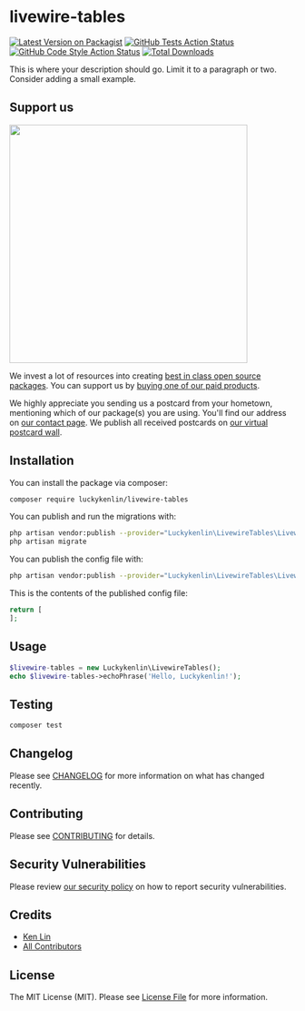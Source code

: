 # livewire-tables

[![Latest Version on Packagist](https://img.shields.io/packagist/v/luckykenlin/livewire-tables.svg?style=flat-square)](https://packagist.org/packages/luckykenlin/livewire-tables)
[![GitHub Tests Action Status](https://img.shields.io/github/workflow/status/luckykenlin/livewire-tables/run-tests?label=tests)](https://github.com/luckykenlin/livewire-tables/actions?query=workflow%3ATests+branch%3Amaster)
[![GitHub Code Style Action Status](https://img.shields.io/github/workflow/status/luckykenlin/livewire-tables/Check%20&%20fix%20styling?label=code%20style)](https://github.com/luckykenlin/livewire-tables/actions?query=workflow%3A"Check+%26+fix+styling"+branch%3Amaster)
[![Total Downloads](https://img.shields.io/packagist/dt/luckykenlin/livewire-tables.svg?style=flat-square)](https://packagist.org/packages/luckykenlin/livewire-tables)


This is where your description should go. Limit it to a paragraph or two. Consider adding a small example.

## Support us

[<img src="https://github-ads.s3.eu-central-1.amazonaws.com/package-livewire-tables-laravel.jpg?t=1" width="419px" />](https://spatie.be/github-ad-click/package-livewire-tables-laravel)

We invest a lot of resources into creating [best in class open source packages](https://spatie.be/open-source). You can support us by [buying one of our paid products](https://spatie.be/open-source/support-us).

We highly appreciate you sending us a postcard from your hometown, mentioning which of our package(s) you are using. You'll find our address on [our contact page](https://spatie.be/about-us). We publish all received postcards on [our virtual postcard wall](https://spatie.be/open-source/postcards).

## Installation

You can install the package via composer:

```bash
composer require luckykenlin/livewire-tables
```

You can publish and run the migrations with:

```bash
php artisan vendor:publish --provider="Luckykenlin\LivewireTables\LivewireTablesServiceProvider" --tag="livewire-tables-migrations"
php artisan migrate
```

You can publish the config file with:
```bash
php artisan vendor:publish --provider="Luckykenlin\LivewireTables\LivewireTablesServiceProvider" --tag="livewire-tables-config"
```

This is the contents of the published config file:

```php
return [
];
```

## Usage

```php
$livewire-tables = new Luckykenlin\LivewireTables();
echo $livewire-tables->echoPhrase('Hello, Luckykenlin!');
```

## Testing

```bash
composer test
```

## Changelog

Please see [CHANGELOG](CHANGELOG.md) for more information on what has changed recently.

## Contributing

Please see [CONTRIBUTING](.github/CONTRIBUTING.md) for details.

## Security Vulnerabilities

Please review [our security policy](../../security/policy) on how to report security vulnerabilities.

## Credits

- [Ken Lin](https://github.com/KenLin)
- [All Contributors](../../contributors)

## License

The MIT License (MIT). Please see [License File](LICENSE.md) for more information.
